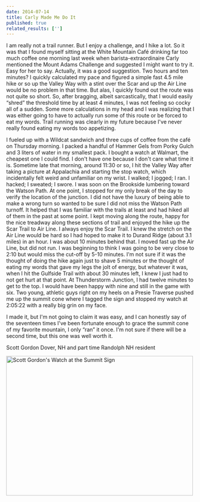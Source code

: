 ```yaml
---
date: 2014-07-14
title: Carly Made Me Do It
published: true
related_results: ['']
---
```


<p>I am really not a trail runner.  But I enjoy a challenge, and I hike a lot.  So it was that I found myself sitting at the White Mountain Café drinking far too much coffee one morning last week when barista-extraordinaire Carly mentioned the Mount Adams Challenge and suggested I might want to try it.  Easy for her to say.  Actually, it was a good suggestion.  Two hours and ten minutes?  I quickly calculated my pace and figured a simple fast 4.5 mile hike or so up the Valley Way with a stint over the Scar and up the Air Line would be no problem in that time.  But alas, I quickly found out the route was not quite so short.  So, after bragging, albeit sarcastically, that I would easily “shred” the threshold time by at least 4 minutes, I was not feeling so cocky all of a sudden.  Some more calculations in my head and I was realizing that I was either going to have to actually run some of this route or be forced to eat my words.  Trail running was clearly in my future because I've never really found eating my words too appetizing.</p>
<p>I fueled up with a Wildcat sandwich and three cups of coffee from the café on Thursday morning.  I packed a handful of Hammer Gels from Porky Gulch and 3 liters of water in my smallest pack.  I bought a watch at Walmart, the cheapest one I could find.  I don't have one because I don't care what time it is.  Sometime late that morning, around 11:30 or so, I hit the Valley Way after taking a picture at Appalachia and starting the stop watch, which incidentally felt weird and unfamiliar on my wrist.  I walked; I jogged; I ran.  I hacked; I sweated; I swore.   I was soon on the Brookside lumbering toward the Watson Path.  At one point, I stopped for my only break of the day to verify the location of the junction.  I did not have the luxury of being able to make a wrong turn so wanted to be sure I did not miss the Watson Path turnoff.  It helped that I was familiar with the trails at least and had hiked all of them in the past at some point.  I kept moving along the route, happy for the nice treadway along these sections of trail and enjoyed the hike up the Scar Trail to Air Line.  I always enjoy the Scar Trail.  I knew the stretch on the Air Line would be hard so I had hoped to make it to Durand Ridge (about 3.1 miles) in an hour.  I was about 10 minutes behind that.  I moved fast up the Air Line, but did not run.  I was beginning to think I was going to be very close to 2:10 but would miss the cut-off by 5-10 minutes. I'm not sure if it was the thought of doing the hike again just to shave 5 minutes or the thought of eating my words that gave my legs the jolt of energy, but whatever it was, when I hit the Gulfside Trail with about 30 minutes left, I knew I just had to not get hurt at that point.  At Thunderstorm Junction, I had twelve minutes to get to the top.  I would have been happy with nine and still in the game with six.  Two young, athletic guys right on my heels on a Presie Traverse pushed me up the summit cone where I tagged the sign and stopped my watch at 2:05:22 with a really big grin on my face.</p>
<p>I made it, but I'm not going to claim it was easy, and I can honestly say of the seventeen times I've been fortunate enough to grace the summit cone of my favorite mountain, I only “ran” it once.  I'm not sure if there will be a second time, but this one was well worth it.</p>
<p>Scott Gordon
Dover, NH
and part time Randolph NH resident</p>
<img src="/images/uploads/tumblrinlineplb3ids8xk1si9ly8500.jpg" alt="Scott Gordon's Watch at the Summit Sign" width="500" height="373" class="img-fluid">

